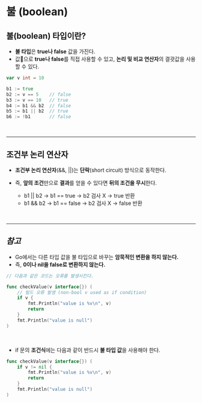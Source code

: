 # **불 (boolean)**

## **불(boolean) 타입이란?**
- **불 타입**은 **true나 false** 값을 가진다.
- 값으로 **true나 false**를 직접 사용할 수 있고, **논리 및 비교 연산자**의 결괏값을 사용할 수 있다.

~~~go
var v int = 10

b1 := true
b2 := v == 5    // false
b3 := v == 10   // true
b4 := b1 && b2  // false
b5 := b1 || b2  // true
b6 := !b1       // false
~~~

<br>

---
## **조건부 논리 연산자**
- **조건부 논리 연산자**(&&, ||)는 **단락**(short circuit) 방식으로 동작한다.

- 즉, **앞의 조건**만으로 **결과**를 얻을 수 있다면 **뒤의 조건을 무시**한다.
    - b1 || b2 -> b1 == true -> b2 검사 X -> true 반환
    - b1 && b2 -> b1 == false -> b2 검사 X -> false 반환

<br>

---
## *참고*
- Go에서는 다른 타입 값을 불 타입으로 바꾸는 **암묵적인 변환을 하지 않는다.**
- 즉, **0이나 nil을 false로 변환하지 않는다.**
~~~go
// 다음과 같은 코드는 오류를 발생시킨다.

func checkValue(v interface{}) ( 
    // 빌드 오류 발생 (non-bool v used as if condition)
    if v {
        fmt.Println("value is %v\n", v)
        return
    }
    fmt.Println("value is null")
)
~~~

<br>

- if 문의 **조건식**에는 다음과 같이 반드시 **불 타입 값**을 사용해야 한다.
~~~go
func checkValue(v interface{}) ( 
    if v != nil {
        fmt.Println("value is %v\n", v)
        return
    }
    fmt.Println("value is null")
)
~~~